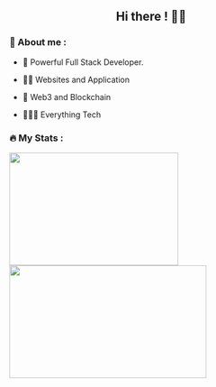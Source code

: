 <h2 align="center"> Hi there ! 👋🏽 </h2>

### :guard: About me : 

- 👾 Powerful Full Stack Developer.

- 💪🏽 Websites and Application

- 🔭 Web3 and Blockchain

- 🙇🏻‍♂️ Everything Tech

### 🔥 My Stats : 


<!-- <img width=300 height="300" align="left" src="https://github-readme-streak-stats.herokuapp.com/?user=Vrishabhsk&theme=dracula" /> -->

<img width=300 height=200 align="left" src="https://github-readme-stats.vercel.app/api/top-langs/?username=Vrishabhsk&show_icons=true&theme=radical&layout=compact" />

<img width=350 height=200 align="center" src="https://github-readme-streak-stats.herokuapp.com/?user=Vrishabhsk&theme=dracula" />
 
<!-- <img width=350 height=200 src="https://github-readme-stats.vercel.app/api?username=Vrishabhsk&show_icons=true&theme=dracula" /> -->
